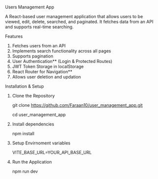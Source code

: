 Users Management App

A React-based user management application that allows users to be viewed, edit, delete, searched, and paginated. It fetches data from an API and supports real-time searching.

Features
1) Fetches users from an API  
2) Implements search functionality across all pages
3) Supports pagination
4) User Authentication** (Login & Protected Routes)
5) JWT Token Storage in localStorage
6) React Router for Navigation**
7) Allows user deletion and updation


Installation & Setup

1. Clone the Repository
   
   git clone https://github.com/Faraan10/user_management_app.git

   cd user_management_app
   

3. Install dependencies
   
    npm install
   

5. Setup Envirnoment variables
   
    VITE_BASE_URL=YOUR_API_BASE_URL
   

7. Run the Application
   
    npm run dev
